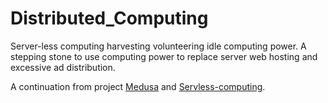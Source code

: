 # Distributed_Computing
Server-less computing harvesting volunteering idle computing power. A stepping stone to use computing power to replace server web hosting and excessive ad distribution.

A continuation from project [Medusa](https://github.com/Bowenislandsong/Distributivecom) and [Servless-computing](https://github.com/dfunc-serverless).


